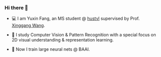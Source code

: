 ### Hi there 👋

- :computer: I am Yuxin Fang, an MS student @ [hustvl](https://github.com/hustvl) supervised by Prof. [Xinggang Wang](http://xinggangw.info). 

- :telescope: I study Computer Vision & Pattern Recognition with a special focus on 2D visual understanding & representation learning.

- :brain: Now I train large neural nets @ BAAI.
